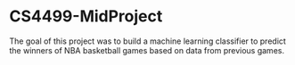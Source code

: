 # CS4499-MidProject
The goal of this project was to build a machine learning classifier to predict the winners of NBA basketball games based on data from previous games.
